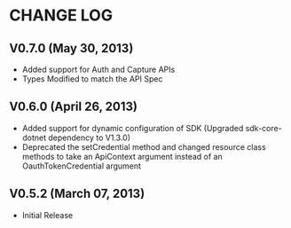 CHANGE LOG
==========
V0.7.0 (May 30, 2013)
-----------------------
   * Added support for Auth and Capture APIs
   * Types Modified to match the API Spec
   
V0.6.0 (April 26, 2013)
-----------------------
   * Added support for dynamic configuration of SDK (Upgraded sdk-core-dotnet dependency to V1.3.0)
   * Deprecated the setCredential method and changed resource class methods to take an ApiContext argument 
instead of an OauthTokenCredential argument

V0.5.2 (March 07, 2013)
-----------------------

   * Initial Release
